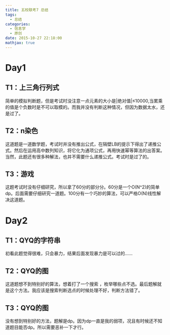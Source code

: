 ```yaml
---
title: 五校联考7 总结
tags:
  - 总结
categories:
  - 信息学
  - 原创
date: 2015-10-27 22:18:00
mathjax: true
---
```

Day1
==
T1：上三角行列式 
--
简单的模拟判断题，但是考试时没注意一点元素的大小是|绝对值|≤10000,当累乘的值是个负数时是不可以取模的。而我并没有判断这种情况，但因为数据太水，还是过了。

T2：n染色
--
这道题是一道数学题，考试时并没有推出公式，在隔壁LB的提示下得出了递推公式。然后在运用高中数列知识，将它化为通项公式，再用快速幂等算法的出答案。当然，此题还有很多种解法，也并不需要什么递推公式。考试时是过了的。

T3：游戏 
--
这题考试时没有仔细研究，所以拿了60分的部分分。60分是一个O(N^2)的简单dp。后面需要仔细研究一道题。100分有一个巧妙的算法，可以严格O(N)线性解决这道题。

Day2
==
T1：QYQ的字符串
--
初看此题觉得很难，只会暴力，结果后面发现暴力是可以过的......

T2：QYQ的图
--
这道题想不到特别好的算法，想着打了一个搜索 ，枚举哪些点不选。最后题解就是这个方法。我应该是搜索判断选点的时候处理不好，判断方法错了。

T3：QYQ的图
--
没有想到特别好的方法，题解是dp。因为dp一直是我的弱项，况且有时候还不知道题目能否dp。所以需要恶补一下才行。